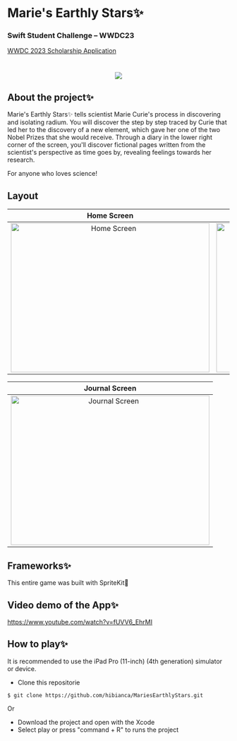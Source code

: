 # Marie's Earthly Stars✨
### Swift Student Challenge – WWDC23

[WWDC 2023 Scholarship Application](https://developer.apple.com/wwdc23/swift-student-challenge/)

<h1 align="center">
    <img src="https://github.com/hibianca/MariesEarthlyStars-WWDC23/assets/103222620/fb83c646-5ca1-4e6f-aba5-40367491ba2b">
</h1>

## About the project✨

Marie's Earthly Stars✨ tells scientist Marie Curie's process in discovering and isolating radium. You will discover the step by step traced by Curie that led her to the discovery of a new element, which gave her one of the two Nobel Prizes that she would receive. Through a diary in the lower right corner of the screen, you'll discover fictional pages written from the scientist's perspective as time goes by, revealing feelings towards her research.

For anyone who loves science!

## Layout
Home Screen            |  Game Screen
:-------------------------:|:-------------------------:
<img src="https://github.com/hibianca/MariesEarthlyStars-WWDC23/assets/103222620/6a4939a7-6b9a-4780-809c-94f1a4b61f38" alt="Home Screen" width="450" height="338"> | <img src="https://github.com/hibianca/MariesEarthlyStars-WWDC23/assets/103222620/8667c254-45fb-403d-b8fe-60c471ab4619" alt="Game Screen" width="450" height="338"> 

Journal Screen            |  
:-------------------------:|
<img src="https://github.com/hibianca/MariesEarthlyStars-WWDC23/assets/103222620/8cce3d0e-7f58-47b7-af07-e062580f61a9" alt="Journal Screen" width="450" height="338"> | 

## Frameworks✨
This entire game was built with SpriteKit👾

## Video demo of the App✨

https://www.youtube.com/watch?v=fUVV6_EhrMI

## How to play✨
It is recommended to use the iPad Pro (11-inch) (4th generation) simulator or device.


<ul>
<li>Clone this repositorie</li>
</ul>

```
$ git clone https://github.com/hibianca/MariesEarthlyStars.git
```
 Or
 <ul>
  <li>Download the project and open with the Xcode</li>
  <li>Select play or press "command + R" to runs the project</li>
</ul>

